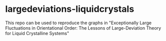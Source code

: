 # largedeviations-liquidcrystals
This repo can be used to reproduce the graphs in "Exceptionally Large Fluctuations in Orientational Order: The Lessons of Large-Deviation Theory for Liquid Crystalline Systems"
